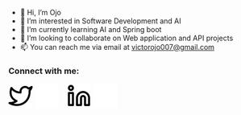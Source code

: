 - 👋 Hi, I’m Ojo 
- 👀 I’m interested in Software Development and AI
- 🌱 I’m currently learning AI and Spring boot
- 💞️ I’m looking to collaborate on Web application and API projects
- 📫 You can reach me via email at victorojo007@gmail.com

### Connect with me:

[![website](img/twitter-light.svg)](https://twitter.com/OjoOsamudiamen#gh-light-mode-only)
[![website](img/twitter-dark.svg)](https://twitter.com/OjoOsamudiamen#gh-dark-mode-only)
&nbsp;&nbsp;
[![website](img/linkedin-light.svg)](https://linkedin.com/in/osamudiamenojo#gh-light-mode-only)
[![website](img/linkedin-dark.svg)](https://linkedin.com/in/osamudiamenojo#gh-dark-mode-only)


<!---
ojov/ojov is a ✨ special ✨ repository because its `README.md` (this file) appears on your GitHub profile.
You can click the Preview link to take a look at your changes.
--->
